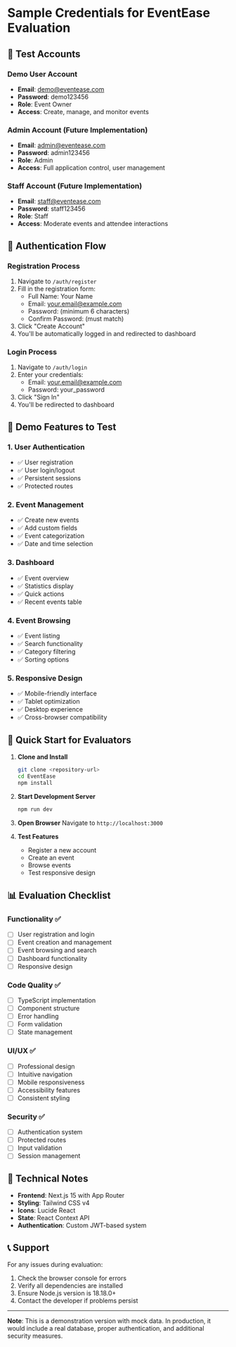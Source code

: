 # Sample Credentials for EventEase Evaluation

## 🧪 Test Accounts

### Demo User Account
- **Email**: demo@eventease.com
- **Password**: demo123456
- **Role**: Event Owner
- **Access**: Create, manage, and monitor events

### Admin Account (Future Implementation)
- **Email**: admin@eventease.com
- **Password**: admin123456
- **Role**: Admin
- **Access**: Full application control, user management

### Staff Account (Future Implementation)
- **Email**: staff@eventease.com
- **Password**: staff123456
- **Role**: Staff
- **Access**: Moderate events and attendee interactions

## 🔑 Authentication Flow

### Registration Process
1. Navigate to `/auth/register`
2. Fill in the registration form:
   - Full Name: Your Name
   - Email: your.email@example.com
   - Password: (minimum 6 characters)
   - Confirm Password: (must match)
3. Click "Create Account"
4. You'll be automatically logged in and redirected to dashboard

### Login Process
1. Navigate to `/auth/login`
2. Enter your credentials:
   - Email: your.email@example.com
   - Password: your_password
3. Click "Sign In"
4. You'll be redirected to dashboard

## 📱 Demo Features to Test

### 1. User Authentication
- ✅ User registration
- ✅ User login/logout
- ✅ Persistent sessions
- ✅ Protected routes

### 2. Event Management
- ✅ Create new events
- ✅ Add custom fields
- ✅ Event categorization
- ✅ Date and time selection

### 3. Dashboard
- ✅ Event overview
- ✅ Statistics display
- ✅ Quick actions
- ✅ Recent events table

### 4. Event Browsing
- ✅ Event listing
- ✅ Search functionality
- ✅ Category filtering
- ✅ Sorting options

### 5. Responsive Design
- ✅ Mobile-friendly interface
- ✅ Tablet optimization
- ✅ Desktop experience
- ✅ Cross-browser compatibility

## 🚀 Quick Start for Evaluators

1. **Clone and Install**
   ```bash
   git clone <repository-url>
   cd EventEase
   npm install
   ```

2. **Start Development Server**
   ```bash
   npm run dev
   ```

3. **Open Browser**
   Navigate to `http://localhost:3000`

4. **Test Features**
   - Register a new account
   - Create an event
   - Browse events
   - Test responsive design

## 📊 Evaluation Checklist

### Functionality ✅
- [ ] User registration and login
- [ ] Event creation and management
- [ ] Event browsing and search
- [ ] Dashboard functionality
- [ ] Responsive design

### Code Quality ✅
- [ ] TypeScript implementation
- [ ] Component structure
- [ ] Error handling
- [ ] Form validation
- [ ] State management

### UI/UX ✅
- [ ] Professional design
- [ ] Intuitive navigation
- [ ] Mobile responsiveness
- [ ] Accessibility features
- [ ] Consistent styling

### Security ✅
- [ ] Authentication system
- [ ] Protected routes
- [ ] Input validation
- [ ] Session management

## 🔧 Technical Notes

- **Frontend**: Next.js 15 with App Router
- **Styling**: Tailwind CSS v4
- **Icons**: Lucide React
- **State**: React Context API
- **Authentication**: Custom JWT-based system

## 📞 Support

For any issues during evaluation:
1. Check the browser console for errors
2. Verify all dependencies are installed
3. Ensure Node.js version is 18.18.0+
4. Contact the developer if problems persist

---

**Note**: This is a demonstration version with mock data. In production, it would include a real database, proper authentication, and additional security measures. 